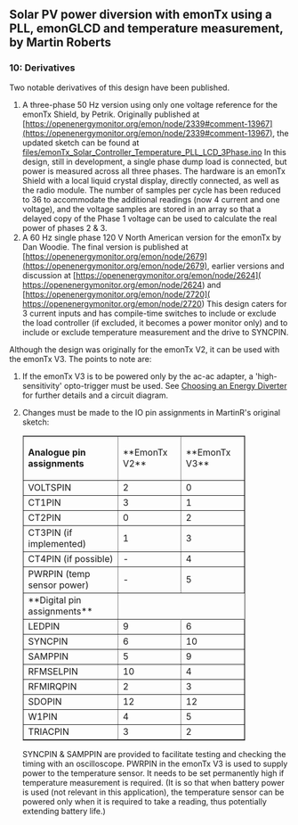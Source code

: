 ## Solar PV power diversion with emonTx using a PLL, emonGLCD and temperature measurement, by Martin Roberts

### 10: Derivatives

Two notable derivatives of this design have been published.

1.  A three-phase 50 Hz version using only one voltage reference for the emonTx Shield, by Petrik.
    Originally published at [https://openenergymonitor.org/emon/node/2339#comment-13967](https://openenergymonitor.org/emon/node/2339#comment-13967), the updated sketch can be found at [files/emonTx_Solar_Controller_Temperature_PLL_LCD_3Phase.ino](files/emonTx_Solar_Controller_Temperature_PLL_LCD_3Phase.ino)
    In this design, still in development, a single phase dump load is connected, but power is measured across all three phases. The hardware is an emonTx Shield with a local liquid crystal display, directly connected, as well as the radio module. The number of samples per cycle has been reduced to 36 to accommodate the additional readings (now 4 current and one voltage), and the voltage samples are stored in an array so that a delayed copy of the Phase 1 voltage can be used to calculate the real power of phases 2 & 3.
2.  A 60 Hz single phase 120 V North American version for the emonTx by Dan Woodie.
    The final version is published at [https://openenergymonitor.org/emon/node/2679](https://openenergymonitor.org/emon/node/2679), earlier versions and discussion at [https://openenergymonitor.org/emon/node/2624]( https://openenergymonitor.org/emon/node/2624) and [https://openenergymonitor.org/emon/node/2720]( https://openenergymonitor.org/emon/node/2720)
    This design caters for 3 current inputs and has compile-time switches to include or exclude the load controller (if excluded, it becomes a power monitor only) and to include or exclude temperature measurement and the drive to SYNCPIN.

Although the design was originally for the emonTx V2, it can be used with the emonTx V3\. The points to note are:

1.  If the emonTx V3 is to be powered only by the ac-ac adapter, a 'high-sensitivity' opto-trigger must be used. See [Choosing an Energy Diverter](https://openenergymonitor.org/emon/Choosing%20an%20Energy%20Diverter) for further details and a circuit diagram.
2.  Changes must be made to the IO pin assignments in MartinR's original sketch:

    <table border="1" cellpadding="1" cellspacing="1" style="width: 400px;">

    <tbody>

    <tr>

    <td class="rtecenter">

    **Analogue pin assignments**

    </td>

    <td class="rtecenter">**EmonTx V2**</td>

    <td class="rtecenter">**EmonTx V3**</td>

    </tr>

    <tr>

    <td>VOLTSPIN</td>

    <td class="rtecenter">2</td>

    <td class="rtecenter">0</td>

    </tr>

    <tr>

    <td>CT1PIN</td>

    <td class="rtecenter">3</td>

    <td class="rtecenter">1</td>

    </tr>

    <tr>

    <td>CT2PIN</td>

    <td class="rtecenter">0</td>

    <td class="rtecenter">2</td>

    </tr>

    <tr>

    <td>CT3PIN (if implemented)</td>

    <td class="rtecenter">1</td>

    <td class="rtecenter">3</td>

    </tr>

    <tr>

    <td>CT4PIN (if possible)</td>

    <td class="rtecenter">-</td>

    <td class="rtecenter">4</td>

    </tr>

    <tr>

    <td>PWRPIN (temp sensor power)</td>

    <td class="rtecenter">-</td>

    <td class="rtecenter">5</td>

    </tr>

    <tr>

    <td class="rtecenter">**Digital pin assignments**</td>

    </tr>

    <tr>

    <td>LEDPIN</td>

    <td class="rtecenter">9</td>

    <td class="rtecenter">6</td>

    </tr>

    <tr>

    <td>SYNCPIN</td>

    <td class="rtecenter">6</td>

    <td class="rtecenter">10</td>

    </tr>

    <tr>

    <td>SAMPPIN</td>

    <td class="rtecenter">5</td>

    <td class="rtecenter">9</td>

    </tr>

    <tr>

    <td>RFMSELPIN</td>

    <td class="rtecenter">10</td>

    <td class="rtecenter">4</td>

    </tr>

    <tr>

    <td>RFMIRQPIN</td>

    <td class="rtecenter">2</td>

    <td class="rtecenter">3</td>

    </tr>

    <tr>

    <td>SDOPIN</td>

    <td class="rtecenter">12</td>

    <td class="rtecenter">12</td>

    </tr>

    <tr>

    <td>W1PIN</td>

    <td class="rtecenter">4</td>

    <td class="rtecenter">5</td>

    </tr>

    <tr>

    <td>TRIACPIN</td>

    <td class="rtecenter">3</td>

    <td class="rtecenter">2</td>

    </tr>

    </tbody>

    </table>

    SYNCPIN & SAMPPIN are provided to facilitate testing and checking the timing with an oscilloscope.
    PWRPIN in the emonTx V3 is used to supply power to the temperature sensor. It needs to be set permanently high if temperature measurement is required. (It is so that when battery power is used (not relevant in this application), the temperature sensor can be powered only when it is required to take a reading, thus potentially extending battery life.)
